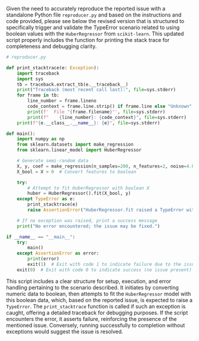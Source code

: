 Given the need to accurately reproduce the reported issue with a standalone Python file `reproducer.py` and based on the instructions and code provided, please see below the revised version that is structured to specifically trigger and validate the TypeError scenario related to using boolean values with the `HuberRegressor` from `scikit-learn`. This updated script properly includes the function for printing the stack trace for completeness and debugging clarity.

```python
# reproducer.py

def print_stacktrace(e: Exception):
    import traceback
    import sys
    tb = traceback.extract_tb(e.__traceback__)
    print("Traceback (most recent call last):", file=sys.stderr)
    for frame in tb:
        line_number = frame.lineno
        code_context = frame.line.strip() if frame.line else "Unknown"
        print(f'  File "{frame.filename}"', file=sys.stderr)
        print(f"    {line_number}: {code_context}", file=sys.stderr)
    print(f"{e.__class__.__name__}: {e}", file=sys.stderr)

def main():
    import numpy as np
    from sklearn.datasets import make_regression
    from sklearn.linear_model import HuberRegressor

    # Generate semi-random data
    X, y, coef = make_regression(n_samples=200, n_features=2, noise=4.0, coef=True, random_state=0)
    X_bool = X > 0  # Convert features to boolean

    try:
        # Attempt to fit HuberRegressor with boolean X
        huber = HuberRegressor().fit(X_bool, y)
    except TypeError as e:
        print_stacktrace(e)
        raise AssertionError("HuberRegressor.fit raised a TypeError with boolean X.") from e

    # If no exception was raised, print a success message
    print("No error encountered; the issue may be fixed.")

if __name__ == "__main__":
    try:
        main()
    except AssertionError as error:
        print(error)
        exit(1)  # Exit with code 1 to indicate failure due to the issue presence
    exit(0)  # Exit with code 0 to indicate success (no issue present)
```

This script includes a clear structure for setup, execution, and error handling pertaining to the scenario described. It initiates by converting numeric data to boolean, then attempts to fit the `HuberRegressor` model with this boolean data, which, based on the reported issue, is expected to raise a `TypeError`. The `print_stacktrace` function is called if such an exception is caught, offering a detailed traceback for debugging purposes. If the script encounters the error, it asserts failure, reinforcing the presence of the mentioned issue. Conversely, running successfully to completion without exceptions would suggest the issue is resolved.